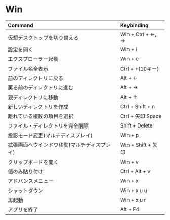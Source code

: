 # Win

| Command                                      | Keybinding         |
| :------------------------------------------- | :----------------- |
| 仮想デスクトップを切り替える                 | Win + Ctrl + ←, →  |
| 設定を開く                                   | Win + i            |
| エクスプローラー起動                         | Win + e            |
| ファイル名全表示                             | Ctrl + +(10キー)   |
| 前のディレクトリに戻る                       | Alt + ←            |
| 戻る前のディレクトリに進む                   | Alt + →            |
| 親ディレクトリに移動                         | Alt + ↑            |
| 新しいディレクトリを作成                     | Ctrl + Shift + n   |
| 離れている複数の項目を選択                   | Ctrl + 矢印 Space  |
| ファイル・ディレクトリを完全削除             | Shift + Delete     |
| 投影モード変更(マルチディスプレイ)           | Win + p            |
| 拡張画面へウインドウ移動(マルチディスプレイ) | Win + Shift + 矢印 |
| クリップボードを開く                         | Win + v            |
| 値のみ貼り付け                               | Ctrl + Alt + v     |
| アドバンスメニュー                           | Win + x            |
| シャットダウン                               | Win + x u u        |
| 再起動                                       | Win + x u r        |
| アプリを終了                                 | Alt + F4           |



